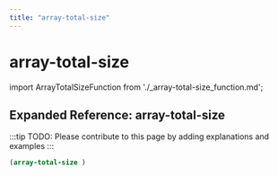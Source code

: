```yaml
---
title: "array-total-size"
---
```


# array-total-size

import ArrayTotalSizeFunction from './_array-total-size_function.md';

<ArrayTotalSizeFunction />

## Expanded Reference: array-total-size

:::tip
TODO: Please contribute to this page by adding explanations and examples
:::

```lisp
(array-total-size )
```
